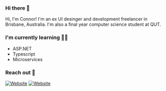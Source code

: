 ### Hi there 👋

Hi, I'm Connor! I'm an ex UI desinger and development freelancer in Brisbane, Australia. I'm also a final year computer science student at QUT.

### I'm currently learning 🧑‍🎓

<ul>
  <li>ASP.NET</li>
  <li>Typescript</li>
  <li>Microservices</li>
</ul>
  
### Reach out 📮

<a href="/docs/" title="Website"><img src="https://img.shields.io/badge/Website-blue?style=for-the-badge" alt="Website"></a>
<a href="/docs/" title="Linkedin"><img src="https://img.shields.io/badge/Linkedin-blue?style=for-the-badge" alt="Website"></a>

